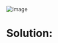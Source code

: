 ![image](https://user-images.githubusercontent.com/66727050/151691439-37350fe9-c149-44cb-a4c3-8fa59ac9c335.png)

# Solution:

